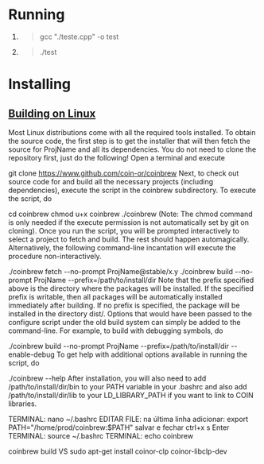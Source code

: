 # Running
1. > gcc "./teste.cpp" -o test
1. > ./test


# Installing
## [Building on Linux](https://github.com/coin-or/COIN-OR-OptimizationSuite#building-on-linux)
Most Linux distributions come with all the required tools installed. To obtain the source code, the first step is to get the installer that will then fetch the source for ProjName and all its dependencies. You do not need to clone the repository first, just do the following! Open a terminal and execute

git clone https://www.github.com/coin-or/coinbrew
Next, to check out source code for and build all the necessary projects (including dependencies), execute the script in the coinbrew subdirectory. To execute the script, do

cd coinbrew
chmod u+x coinbrew
./coinbrew
(Note: The chmod command is only needed if the execute permission is not automatically set by git on cloning). Once you run the script, you will be prompted interactively to select a project to fetch and build. The rest should happen automagically. Alternatively, the following command-line incantation will execute the procedure non-interactively.

./coinbrew fetch --no-prompt ProjName@stable/x.y
./coinbrew build --no-prompt ProjName --prefix=/path/to/install/dir
Note that the prefix specified above is the directory where the packages will be installed. If the specified prefix is writable, then all packages will be automatically installed immediately after building. If no prefix is specified, the package will be installed in the directory dist/. Options that would have been passed to the configure script under the old build system can simply be added to the command-line. For example, to build with debugging symbols, do

./coinbrew build --no-prompt ProjName --prefix=/path/to/install/dir --enable-debug
To get help with additional options available in running the script, do

./coinbrew --help
After installation, you will also need to add /path/to/install/dir/bin to your PATH variable in your .bashrc and also add /path/to/install/dir/lib to your LD_LIBRARY_PATH if you want to link to COIN libraries.

TERMINAL: nano ~/.bashrc
EDITAR FILE: na última linha adicionar:
                export PATH="/home/prod/coinbrew:$PATH"
            salvar e fechar
                ctrl+x s Enter
TERMINAL: source ~/.bashrc
TERMINAL: echo coinbrew



coinbrew build VS sudo apt-get install  coinor-clp coinor-libclp-dev